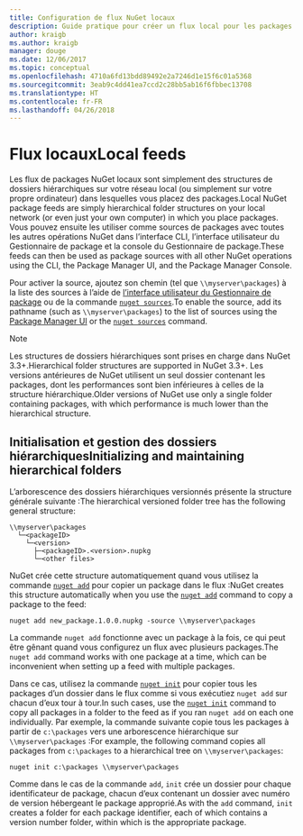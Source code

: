 ```yaml
---
title: Configuration de flux NuGet locaux
description: Guide pratique pour créer un flux local pour les packages NuGet en utilisant des dossiers sur votre réseau local
author: kraigb
ms.author: kraigb
manager: douge
ms.date: 12/06/2017
ms.topic: conceptual
ms.openlocfilehash: 4710a6fd13bdd89492e2a7246d1e15f6c01a5368
ms.sourcegitcommit: 3eab9c4dd41ea7ccd2c28bb5ab16f6fbbec13708
ms.translationtype: HT
ms.contentlocale: fr-FR
ms.lasthandoff: 04/26/2018
---
```

# <a name="local-feeds"></a><span data-ttu-id="f5272-103">Flux locaux</span><span class="sxs-lookup"><span data-stu-id="f5272-103">Local feeds</span></span>

<span data-ttu-id="f5272-104">Les flux de packages NuGet locaux sont simplement des structures de dossiers hiérarchiques sur votre réseau local (ou simplement sur votre propre ordinateur) dans lesquelles vous placez des packages.</span><span class="sxs-lookup"><span data-stu-id="f5272-104">Local NuGet package feeds are simply hierarchical folder structures on your local network (or even just your own computer) in which you place packages.</span></span> <span data-ttu-id="f5272-105">Vous pouvez ensuite les utiliser comme sources de packages avec toutes les autres opérations NuGet dans l’interface CLI, l’interface utilisateur du Gestionnaire de package et la console du Gestionnaire de package.</span><span class="sxs-lookup"><span data-stu-id="f5272-105">These feeds can then be used as package sources with all other NuGet operations using the CLI, the Package Manager UI, and the Package Manager Console.</span></span>

<span data-ttu-id="f5272-106">Pour activer la source, ajoutez son chemin (tel que `\\myserver\packages`) à la liste des sources à l’aide de [l’interface utilisateur du Gestionnaire de package](../tools/package-manager-ui.md#package-sources) ou de la commande [`nuget sources`](../tools/cli-ref-sources.md).</span><span class="sxs-lookup"><span data-stu-id="f5272-106">To enable the source, add its pathname (such as `\\myserver\packages`) to the list of sources using the [Package Manager UI](../tools/package-manager-ui.md#package-sources) or the [`nuget sources`](../tools/cli-ref-sources.md) command.</span></span>

> [!Note]
> <span data-ttu-id="f5272-107">Les structures de dossiers hiérarchiques sont prises en charge dans NuGet 3.3+.</span><span class="sxs-lookup"><span data-stu-id="f5272-107">Hierarchical folder structures are supported in NuGet 3.3+.</span></span> <span data-ttu-id="f5272-108">Les versions antérieures de NuGet utilisent un seul dossier contenant les packages, dont les performances sont bien inférieures à celles de la structure hiérarchique.</span><span class="sxs-lookup"><span data-stu-id="f5272-108">Older versions of NuGet use only a single folder containing packages, with which performance is much lower than the hierarchical structure.</span></span>

## <a name="initializing-and-maintaining-hierarchical-folders"></a><span data-ttu-id="f5272-109">Initialisation et gestion des dossiers hiérarchiques</span><span class="sxs-lookup"><span data-stu-id="f5272-109">Initializing and maintaining hierarchical folders</span></span>

<span data-ttu-id="f5272-110">L’arborescence des dossiers hiérarchiques versionnés présente la structure générale suivante :</span><span class="sxs-lookup"><span data-stu-id="f5272-110">The hierarchical versioned folder tree has the following general structure:</span></span>

    \\myserver\packages
      └─<packageID>
        └─<version>
          ├─<packageID>.<version>.nupkg
          └─<other files>

<span data-ttu-id="f5272-111">NuGet crée cette structure automatiquement quand vous utilisez la commande [`nuget add`](../tools/cli-ref-add.md) pour copier un package dans le flux :</span><span class="sxs-lookup"><span data-stu-id="f5272-111">NuGet creates this structure automatically when you use the [`nuget add`](../tools/cli-ref-add.md) command to copy a package to the feed:</span></span>

```cli
nuget add new_package.1.0.0.nupkg -source \\myserver\packages
```

<span data-ttu-id="f5272-112">La commande `nuget add` fonctionne avec un package à la fois, ce qui peut être gênant quand vous configurez un flux avec plusieurs packages.</span><span class="sxs-lookup"><span data-stu-id="f5272-112">The `nuget add` command works with one package at a time, which can be inconvenient when setting up a feed with multiple packages.</span></span>

<span data-ttu-id="f5272-113">Dans ce cas, utilisez la commande [`nuget init`](../tools/cli-ref-init.md) pour copier tous les packages d’un dossier dans le flux comme si vous exécutiez `nuget add` sur chacun d’eux tour à tour.</span><span class="sxs-lookup"><span data-stu-id="f5272-113">In such cases, use the [`nuget init`](../tools/cli-ref-init.md) command to copy all packages in a folder to the feed as if you ran `nuget add` on each one individually.</span></span> <span data-ttu-id="f5272-114">Par exemple, la commande suivante copie tous les packages à partir de `c:\packages` vers une arborescence hiérarchique sur `\\myserver\packages` :</span><span class="sxs-lookup"><span data-stu-id="f5272-114">For example, the following command copies all packages from `c:\packages` to a hierarchical tree on `\\myserver\packages`:</span></span>

```cli
nuget init c:\packages \\myserver\packages
```

<span data-ttu-id="f5272-115">Comme dans le cas de la commande `add`, `init` crée un dossier pour chaque identificateur de package, chacun d’eux contenant un dossier avec numéro de version hébergeant le package approprié.</span><span class="sxs-lookup"><span data-stu-id="f5272-115">As with the `add` command, `init` creates a folder for each package identifier, each of which contains a version number folder, within which is the appropriate package.</span></span>
